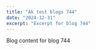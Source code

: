 ```yaml
---
title: "Ak test blogs 744"
date: "2024-12-31"
excerpt: "Excerpt for blog 744"
---
```


Blog content for blog 744